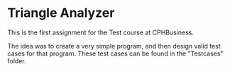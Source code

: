 # Triangle Analyzer

This is the first assignment for the Test course at CPHBusiness. 

The idea was to create a very simple program, and then design valid test cases for that program. These test cases can be found in the "Testcases" folder.